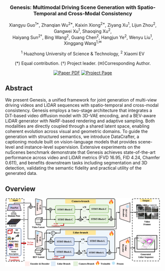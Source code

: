 

<div align="center">
<h3>Genesis: Multimodal Driving Scene Generation with Spatio-Temporal and Cross-Modal Consistency</h3>

Xiangyu Guo<sup>1\*</sup>, Zhanqian Wu<sup>2\*</sup>, Kaixin Xiong<sup>2\*</sup>, Ziyang Xu<sup>1</sup>, Lijun Zhou<sup>2</sup>, Gangwei Xu<sup>1</sup>, Shaoqing Xu<sup>2</sup>, <br> Haiyang Sun<sup>2†</sup>,  Bing Wang<sup>2</sup>, Guang Chen<sup>2</sup>, Hangjun Ye<sup>2</sup>, Wenyu Liu<sup>1</sup>, Xinggang Wang<sup>1,✉</sup>

<sup>1</sup>  Huazhong University of Science & Technology, <sup>2</sup>  Xiaomi EV 

(\*) Equal contribution. (†) Project leader. (✉)Corresponding Author.

<a href="https://arxiv.org/abs/2506.07497"><img src='https://img.shields.io/badge/arXiv-Genesis-red' alt='Paper PDF'></a>
<a href="https://xiaomi-research.github.io/genesis/"><img src='https://img.shields.io/badge/Project_Page-Genesis-green' alt='Project Page'></a>
</div>


<!-- ## Introduction -->
## Abstract
We present Genesis, a unified framework for joint generation of multi-view driving videos and LiDAR sequences with spatio-temporal and cross-modal consistency. Genesis employs a two-stage architecture that integrates a DiT-based video diffusion model with 3D-VAE encoding, and a BEV-aware LiDAR generator with NeRF-based rendering and adaptive sampling. Both modalities are directly coupled through a shared latent space, enabling coherent evolution across visual and geometric domains. To guide the generation with structured semantics, we introduce DataCrafter, a captioning module built on vision-language models that provides scene-level and instance-level supervision. Extensive experiments on the nuScenes benchmark demonstrate that Genesis achieves state-of-the-art performance across video and LiDAR metrics (FVD 16.95, FID 4.24, Chamfer 0.611), and benefits downstream tasks including segmentation and 3D detection, validating the semantic fidelity and practical utility of the generated data.

## Overview
<div align="center">
<img src="assets/images/framework.png" width="1000">
</div>

<!-- ## News

